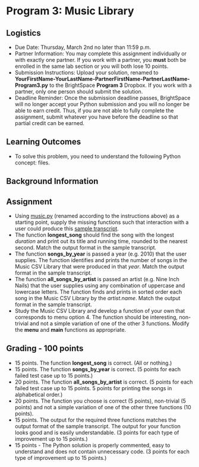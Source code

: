 # Program 3: Music Library

## Logistics

* Due Date: Thursday, March 2nd no later than 11:59 p.m.
* Partner Information: You may complete this assignment individually or with exactly one partner. If you work with a partner, you **must** both be enrolled in the same lab section or you will both lose 10 points.
* Submission Instructions: Upload your solution, renamed to **YourFirstName-YourLastName-PartnerFirstName-PartnerLastName-Program3.py** to the BrightSpace **Program 3** Dropbox. If you work with a partner, only one person should submit the solution.
* Deadline Reminder: Once the submission deadline passes, BrightSpace will no longer accept your Python submission and you will no longer be able to earn credit. Thus, if you are not able to fully complete the assignment, submit whatever you have before the deadline so that partial credit can be earned.

## Learning Outcomes

* To solve this problem, you need to understand the following Python concept: files.

## Background Information

## Assignment

* Using [music.py][1] (renamed according to the instructions above) as a starting point, supply the missing functions such that interaction with a user could produce this [sample transcript][2].
* The function **longest_song** should find the song with the longest _duration_ and print out its title and running time, rounded to the nearest second. Match the output format in the sample transcript.
* The function **songs_by_year** is passed a year (e.g. 2010) that the user supplies. The function identifies and prints the number of songs in the Music CSV Library that were produced in that _year_. Match the output format in the sample transcript.
* The function **all_songs_by_artist** is passed an artist (e.g. Nine Inch Nails) that the user supplies using any combination of uppercase and lowercase letters. The function finds and prints in sorted order each song in the Music CSV Library by the _artist.name_. Match the output format in the sample transcript.
* Study the Music CSV Library and develop a function of your own that corresponds to menu option 4. The function should be interesting, non-trivial and not a simple variation of one of the other 3 functions. Modify the **menu** and **main** functions as appropriate.

## Grading - 100 points
* 15 points. The function **longest_song** is correct. (All or nothing.)
* 15 points. The function **songs_by_year** is correct. (5 points for each failed test case up to 15 points.)
* 20 points. The function **all_songs_by_artist** is correct. (5 points for each failed test case up to 15 points. 5 points for printing the songs in alphabetical order.)
* 20 points. The function you choose is correct (5 points), non-trivial (5 points) and not a simple variation of one of the other three functions (10 points).
* 15 points. The output for the required three functions matches the output format of the sample transcript. The output for your function looks good and is easily understandable. (3 points for each type of improvement up to 15 points.)
* 15 points - The Python solution is properly commented, easy to understand and does not contain unnecessary code. (3 points for each type of improvement up to 15 points.)

[1]: https://www.cs.montana.edu/paxton/classes/csci127/programs/program3/music.py
[2]: https://www.cs.montana.edu/paxton/classes/csci127/programs/program3/transcript.txt
